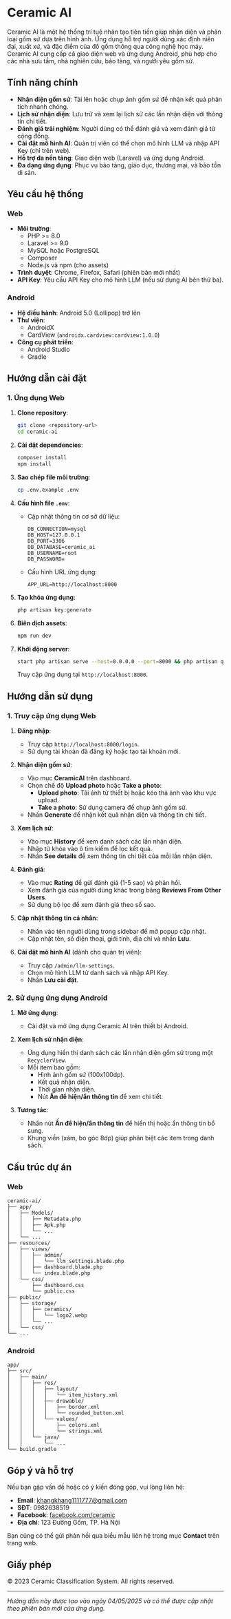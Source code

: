 # Ceramic AI

Ceramic AI là một hệ thống trí tuệ nhân tạo tiên tiến giúp nhận diện và phân loại gốm sứ dựa trên hình ảnh. Ứng dụng hỗ trợ người dùng xác định niên đại, xuất xứ, và đặc điểm của đồ gốm thông qua công nghệ học máy. Ceramic AI cung cấp cả giao diện web và ứng dụng Android, phù hợp cho các nhà sưu tầm, nhà nghiên cứu, bảo tàng, và người yêu gốm sứ.

## Tính năng chính

- **Nhận diện gốm sứ**: Tải lên hoặc chụp ảnh gốm sứ để nhận kết quả phân tích nhanh chóng.
- **Lịch sử nhận diện**: Lưu trữ và xem lại lịch sử các lần nhận diện với thông tin chi tiết.
- **Đánh giá trải nghiệm**: Người dùng có thể đánh giá và xem đánh giá từ cộng đồng.
- **Cài đặt mô hình AI**: Quản trị viên có thể chọn mô hình LLM và nhập API Key (chỉ trên web).
- **Hỗ trợ đa nền tảng**: Giao diện web (Laravel) và ứng dụng Android.
- **Đa dạng ứng dụng**: Phục vụ bảo tàng, giáo dục, thương mại, và bảo tồn di sản.

## Yêu cầu hệ thống

### Web
- **Môi trường**:
  - PHP >= 8.0
  - Laravel >= 9.0
  - MySQL hoặc PostgreSQL
  - Composer
  - Node.js và npm (cho assets)
- **Trình duyệt**: Chrome, Firefox, Safari (phiên bản mới nhất)
- **API Key**: Yêu cầu API Key cho mô hình LLM (nếu sử dụng AI bên thứ ba).

### Android
- **Hệ điều hành**: Android 5.0 (Lollipop) trở lên
- **Thư viện**:
  - AndroidX
  - CardView (`androidx.cardview:cardview:1.0.0`)
- **Công cụ phát triển**:
  - Android Studio
  - Gradle

## Hướng dẫn cài đặt

### 1. Ứng dụng Web
1. **Clone repository**:
   ```bash
   git clone <repository-url>
   cd ceramic-ai
   ```

2. **Cài đặt dependencies**:
   ```bash
   composer install
   npm install
   ```

3. **Sao chép file môi trường**:
   ```bash
   cp .env.example .env
   ```

4. **Cấu hình file `.env`**:
   - Cập nhật thông tin cơ sở dữ liệu:
     ```
     DB_CONNECTION=mysql
     DB_HOST=127.0.0.1
     DB_PORT=3306
     DB_DATABASE=ceramic_ai
     DB_USERNAME=root
     DB_PASSWORD=
     ```
   - Cấu hình URL ứng dụng:
     ```
     APP_URL=http://localhost:8000
     ```

5. **Tạo khóa ứng dụng**:
   ```bash
   php artisan key:generate
   ```

6. **Biên dịch assets**:
   ```bash
   npm run dev
   ```

7. **Khởi động server**:
   ```bash
   start php artisan serve --host=0.0.0.0 --port=8000 && php artisan queue:work
   ```
   Truy cập ứng dụng tại `http://localhost:8000`.

## Hướng dẫn sử dụng

### 1. Truy cập ứng dụng Web
1. **Đăng nhập**:
   - Truy cập `http://localhost:8000/login`.
   - Sử dụng tài khoản đã đăng ký hoặc tạo tài khoản mới.

2. **Nhận diện gốm sứ**:
   - Vào mục **CeramicAI** trên dashboard.
   - Chọn chế độ **Upload photo** hoặc **Take a photo**:
     - **Upload photo**: Tải ảnh từ thiết bị hoặc kéo thả ảnh vào khu vực upload.
     - **Take a photo**: Sử dụng camera để chụp ảnh gốm sứ.
   - Nhấn **Generate** để nhận kết quả nhận diện và thông tin chi tiết.

3. **Xem lịch sử**:
   - Vào mục **History** để xem danh sách các lần nhận diện.
   - Nhập từ khóa vào ô tìm kiếm để lọc kết quả.
   - Nhấn **See details** để xem thông tin chi tiết của mỗi lần nhận diện.

4. **Đánh giá**:
   - Vào mục **Rating** để gửi đánh giá (1-5 sao) và phản hồi.
   - Xem đánh giá của người dùng khác trong bảng **Reviews From Other Users**.
   - Sử dụng bộ lọc để xem đánh giá theo số sao.

5. **Cập nhật thông tin cá nhân**:
   - Nhấn vào tên người dùng trong sidebar để mở popup cập nhật.
   - Cập nhật tên, số điện thoại, giới tính, địa chỉ và nhấn **Lưu**.

6. **Cài đặt mô hình AI** (dành cho quản trị viên):
   - Truy cập `/admin/llm-settings`.
   - Chọn mô hình LLM từ danh sách và nhập API Key.
   - Nhấn **Lưu cài đặt**.

### 2. Sử dụng ứng dụng Android
1. **Mở ứng dụng**:
   - Cài đặt và mở ứng dụng Ceramic AI trên thiết bị Android.

2. **Xem lịch sử nhận diện**:
   - Ứng dụng hiển thị danh sách các lần nhận diện gốm sứ trong một `RecyclerView`.
   - Mỗi item bao gồm:
     - Hình ảnh gốm sứ (100x100dp).
     - Kết quả nhận diện.
     - Thời gian nhận diện.
     - Nút **Ấn để hiện/ẩn thông tin** để xem chi tiết.

3. **Tương tác**:
   - Nhấn nút **Ấn để hiện/ẩn thông tin** để hiển thị hoặc ẩn thông tin bổ sung.
   - Khung viền (xám, bo góc 8dp) giúp phân biệt các item trong danh sách.

## Cấu trúc dự án

### Web
```
ceramic-ai/
├── app/
│   ├── Models/
│   │   ├── Metadata.php
│   │   ├── Apk.php
│   │   └── ...
│   └── ...
├── resources/
│   ├── views/
│   │   ├── admin/
│   │   │   └── llm_settings.blade.php
│   │   ├── dashboard.blade.php
│   │   └── index.blade.php
│   └── css/
│       ├── dashboard.css
│       └── public.css
├── public/
│   ├── storage/
│   │   ├── ceramics/
│   │   │   └── logo2.webp
│   │   └── ...
│   └── css/
└── ...
```

### Android
```
app/
├── src/
│   ├── main/
│   │   ├── res/
│   │   │   ├── layout/
│   │   │   │   └── item_history.xml
│   │   │   ├── drawable/
│   │   │   │   ├── border.xml
│   │   │   │   └── rounded_button.xml
│   │   │   └── values/
│   │   │       ├── colors.xml
│   │   │       └── strings.xml
│   │   └── java/
│   │       └── ...
└── build.gradle
```

## Góp ý và hỗ trợ

Nếu bạn gặp vấn đề hoặc có ý kiến đóng góp, vui lòng liên hệ:

- **Email**: khangkhang1111777@gmail.com
- **SĐT**: 0982638519
- **Facebook**: [facebook.com/ceramic](https://facebook.com/ceramic)
- **Địa chỉ**: 123 Đường Gốm, TP. Hà Nội

Bạn cũng có thể gửi phản hồi qua biểu mẫu liên hệ trong mục **Contact** trên trang web.

## Giấy phép

© 2023 Ceramic Classification System. All rights reserved.

---

*Hướng dẫn này được tạo vào ngày 04/05/2025 và có thể được cập nhật theo phiên bản mới của ứng dụng.*

